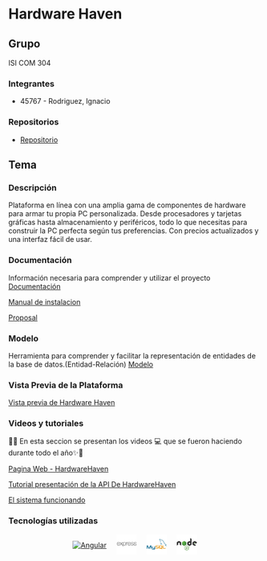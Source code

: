 # Hardware Haven

## Grupo
ISI COM 304 
### Integrantes 
* 45767 - Rodriguez, Ignacio

### Repositorios
* [Repositorio](https://github.com/jcaldani/DSW-2024-Hardware-Haven.git)
  
## Tema
### Descripción
Plataforma en línea con una amplia gama de componentes de hardware para armar tu propia PC personalizada. Desde procesadores y tarjetas gráficas hasta almacenamiento y periféricos, todo lo que necesitas para construir la PC perfecta según tus preferencias. Con precios actualizados y una interfaz fácil de usar.

### Documentación
Información necesaria para comprender y utilizar el proyecto 
[Documentación](https://github.com/jcaldani/DSW-2024-Hardware-Haven/blob/main/Documentation/Hardware%20Haven.pdf) 

[Manual de instalacion](https://docs.google.com/document/d/1_eQn-Gqp4FpEjdMTiy8YjeLA0bVeW9VaLx_VXB20h90/edit?usp=sharing)

[Proposal](https://github.com/Xraidth/HardwareHaven/blob/main/proposal.md)

### Modelo
Herramienta para comprender y facilitar la representación de entidades de la base de datos.​(Entidad-Relación)
[Modelo](https://drive.google.com/file/d/1lfZbuE-fTsi7OdIdjwb3Q5HKmJMzFImU/view?usp=sharing) 

### Vista Previa de la Plataforma
[Vista previa de Hardware Haven](./preview.md)

### Videos y tutoriales
🎥✨ En esta seccion se presentan los videos 💻 que se fueron haciendo durante todo el año✨🎥

[Pagina Web - HardwareHaven](https://youtu.be/PCefMZShqMk)

[Tutorial presentación de la API De HardwareHaven](https://youtu.be/nn3WUDYC7xk)

[El sistema funcionando](https://www.youtube.com/watch?v=X7Iu7GyENdc)

### Tecnologías utilizadas
<div style="display: flex; justify-content: center; align-items: center;">
  <a href="https://angular.io">
    <img src="https://angular.io/assets/images/logos/angular/angular.svg" alt="Angular" style="width: 40px; height: 40px; margin: 0 10px;">
  </a>
  <a href="https://expressjs.com">
    <img src="https://raw.githubusercontent.com/devicons/devicon/master/icons/express/express-original-wordmark.svg" alt="Express" style="width: 40px; height: 40px; margin: 0 10px;">
  </a>
  <a href="https://www.mysql.com/">
    <img src="https://raw.githubusercontent.com/devicons/devicon/master/icons/mysql/mysql-original-wordmark.svg" alt="MySQL" style="width: 40px; height: 40px; margin: 0 10px;">
  </a>
  <a href="https://nodejs.org">
    <img src="https://raw.githubusercontent.com/devicons/devicon/master/icons/nodejs/nodejs-original-wordmark.svg" alt="Node.js" style="width: 40px; height: 40px; margin: 0 10px;">
  </a>
</div>
